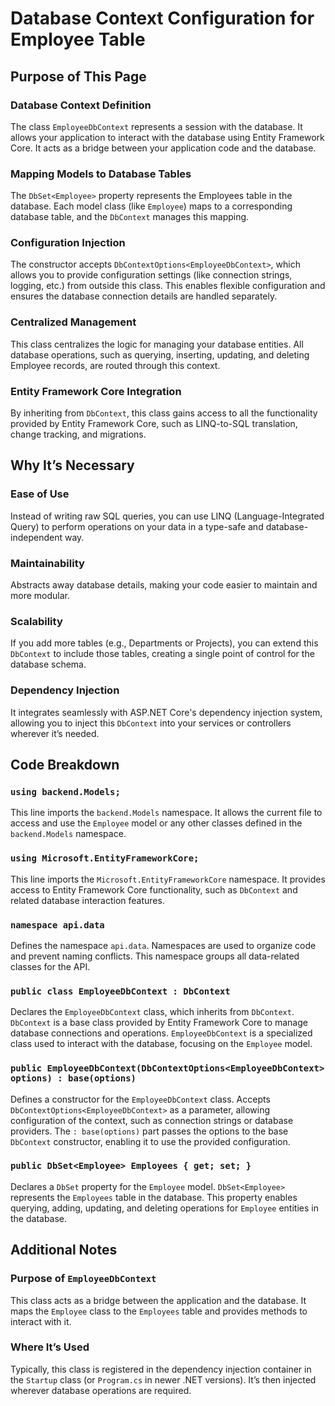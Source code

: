 
# Database Context Configuration for Employee Table

## Purpose of This Page

### Database Context Definition
The class `EmployeeDbContext` represents a session with the database. It allows your application to interact with the database using Entity Framework Core. It acts as a bridge between your application code and the database.

### Mapping Models to Database Tables
The `DbSet<Employee>` property represents the Employees table in the database. Each model class (like `Employee`) maps to a corresponding database table, and the `DbContext` manages this mapping.

### Configuration Injection
The constructor accepts `DbContextOptions<EmployeeDbContext>`, which allows you to provide configuration settings (like connection strings, logging, etc.) from outside this class. This enables flexible configuration and ensures the database connection details are handled separately.

### Centralized Management
This class centralizes the logic for managing your database entities. All database operations, such as querying, inserting, updating, and deleting Employee records, are routed through this context.

### Entity Framework Core Integration
By inheriting from `DbContext`, this class gains access to all the functionality provided by Entity Framework Core, such as LINQ-to-SQL translation, change tracking, and migrations.

## Why It’s Necessary

### Ease of Use
Instead of writing raw SQL queries, you can use LINQ (Language-Integrated Query) to perform operations on your data in a type-safe and database-independent way.

### Maintainability
Abstracts away database details, making your code easier to maintain and more modular.

### Scalability
If you add more tables (e.g., Departments or Projects), you can extend this `DbContext` to include those tables, creating a single point of control for the database schema.

### Dependency Injection
It integrates seamlessly with ASP.NET Core's dependency injection system, allowing you to inject this `DbContext` into your services or controllers wherever it’s needed.

## Code Breakdown

### `using backend.Models;`

This line imports the `backend.Models` namespace.
It allows the current file to access and use the `Employee` model or any other classes defined in the `backend.Models` namespace.

### `using Microsoft.EntityFrameworkCore;`

This line imports the `Microsoft.EntityFrameworkCore` namespace.
It provides access to Entity Framework Core functionality, such as `DbContext` and related database interaction features.

### `namespace api.data`

Defines the namespace `api.data`.
Namespaces are used to organize code and prevent naming conflicts. This namespace groups all data-related classes for the API.

### `public class EmployeeDbContext : DbContext`

Declares the `EmployeeDbContext` class, which inherits from `DbContext`.
`DbContext` is a base class provided by Entity Framework Core to manage database connections and operations.
`EmployeeDbContext` is a specialized class used to interact with the database, focusing on the `Employee` model.

### `public EmployeeDbContext(DbContextOptions<EmployeeDbContext> options) : base(options)`

Defines a constructor for the `EmployeeDbContext` class.
Accepts `DbContextOptions<EmployeeDbContext>` as a parameter, allowing configuration of the context, such as connection strings or database providers.
The `: base(options)` part passes the options to the base `DbContext` constructor, enabling it to use the provided configuration.

### `public DbSet<Employee> Employees { get; set; }`

Declares a `DbSet` property for the `Employee` model.
`DbSet<Employee>` represents the `Employees` table in the database.
This property enables querying, adding, updating, and deleting operations for `Employee` entities in the database.

## Additional Notes

### Purpose of `EmployeeDbContext`

This class acts as a bridge between the application and the database. It maps the `Employee` class to the `Employees` table and provides methods to interact with it.

### Where It’s Used

Typically, this class is registered in the dependency injection container in the `Startup` class (or `Program.cs` in newer .NET versions). It’s then injected wherever database operations are required.
